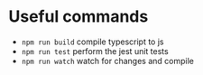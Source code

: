 # Useful commands

 * `npm run build`   compile typescript to js
 * `npm run test`    perform the jest unit tests
 * `npm run watch`   watch for changes and compile

